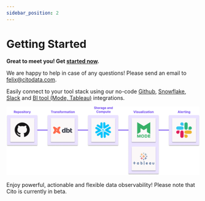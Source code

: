 ```yaml
---
sidebar_position: 2
---
```


# Getting Started

**Great to meet you! Get [started now](https://citodata.com/pricing).**

We are happy to help in case of any questions! Please send an email to felix@citodata.com.

Easily connect to your tool stack using our no-code [Github](../connections/github), [Snowflake](../connections/snowflake), [Slack](../connections/slack) and  [BI tool (Mode, Tableau)](../connections/bi-tools) integrations.

![Cito Data Integrations](./img/integrations.png)

Enjoy powerful, actionable and flexible data observability!
Please note that Cito is currently in beta.

